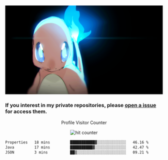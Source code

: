 [gif]: https://raw.githubusercontent.com/uysalserkan/uysalserkan/master/charmander-2.gif

![gif]

### If you interest in my private repositories, please [open a issue](https://github.com/uysalserkan/uysalserkan/issues) for access them.


<div align="center">
<p>Profile Visitor Counter</p>
<img src="https://profile-counter.glitch.me/uysalserkan/count.svg" alt="hit counter" align="center">
</div>

<!--START_SECTION:waka-->
```text
Properties   18 mins         ███████████▓░░░░░░░░░░░░░   46.16 % 
Java         17 mins         ██████████▓░░░░░░░░░░░░░░   42.47 % 
JSON         3 mins          ██▒░░░░░░░░░░░░░░░░░░░░░░   09.21 % 
```
<!--END_SECTION:waka-->
